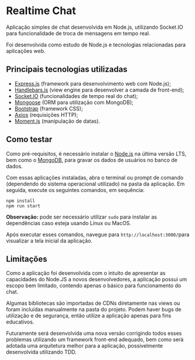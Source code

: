 # Realtime Chat

Aplicação simples de chat desenvolvida em Node.js, utilizando Socket.IO para funcionalidade de troca de mensagens em tempo real.

Foi desenvolvida como estudo de Node.js e tecnologias relacionadas para aplicações web.

## Principais tecnologias utilizadas
- [Express.js](https://expressjs.com/pt-br/) (framework para desenvolvimento web com Node.js);
- [Handlebars.js](https://handlebarsjs.com/) (view engine para desenvolver a camada de front-end);
- [Socket.IO](https://socket.io/) (funcionalidades de tempo real do chat);
- [Mongoose](https://mongoosejs.com/) (ORM para utilização com MongoDB);
- [Bootstrap](https://getbootstrap.com/) (framework CSS);
- [Axios](https://github.com/axios/axios) (requisições HTTP);
- [Moment.js](https://momentjs.com/) (manipulação de datas).

## Como testar

Como pré-requisitos, é necessário instalar o [Node.js](https://nodejs.org/en/download/) na última versão LTS, bem como o [MongoDB](https://www.mongodb.com/), para gravar os dados de usuários no banco de dados.

Com essas aplicações instaladas, abra o terminal ou prompt de comando (dependendo do sistema operacional utilizado) na pasta da aplicação. Em seguida, execute os seguintes comandos, em sequência:

```
npm install
npm run start
```

**Observação:** pode ser necessário utilizar `sudo` para instalar as dependências caso esteja usando Linux ou MacOS.

Após executar esses comandos, navegue  para `http://localhost:3000/`para visualizar a tela inicial da aplicação.

## Limitações

Como a aplicação foi desenvolvida com o intuito de apresentar as capacidades do Node.JS a novos desenvolvedores, a aplicação possui um escopo bem limitado, contendo apenas o básico para funcionamento do chat.

Algumas bibliotecas são importadas de CDNs diretamente nas views ou foram incluídas manualmente na pasta do projeto. Podem haver bugs de utilização e de segurança, então utilize a aplicação apenas para fins educativos.

Futuramente será desenvolvida uma nova versão corrigindo todos esses problemas utilizando um framework front-end adequado, bem como será adotada uma arquitetura melhor para a aplicação, possivelmente desenvolvida utilizando TDD.